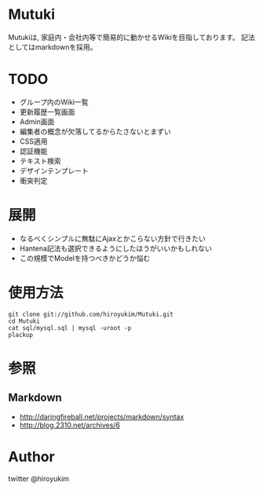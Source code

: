 # Mutuki 

Mutukiは, 家庭内・会社内等で簡易的に動かせるWikiを目指しております。
記法としてはmarkdownを採用。

# TODO 

+ グループ内のWiki一覧
+ 更新履歴一覧画面
+ Admin画面
+ 編集者の概念が欠落してるからたさないとまずい
+ CSS適用
+ 認証機能
+ テキスト検索
+ デザインテンプレート
+ 衝突判定

# 展開 

+ なるべくシンプルに無駄にAjaxとかこらない方針で行きたい
+ Hantena記法も選択できるようにしたほうがいいかもしれない
+ この規模でModelを持つべきかどうか悩む

# 使用方法 

    git clone git://github.com/hiroyukim/Mutuki.git
    cd Mutuki
    cat sql/mysql.sql | mysql -uroot -p
    plackup 

# 参照

## Markdown

+ http://daringfireball.net/projects/markdown/syntax
+ http://blog.2310.net/archives/6

# Author

twitter @hiroyukim
